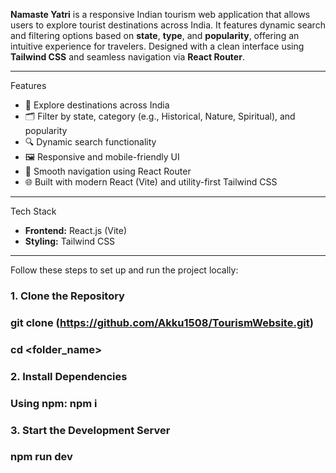 

**Namaste Yatri** is a responsive Indian tourism web application that allows users to explore tourist destinations across India. It features dynamic search and filtering options based on **state**, **type**, and **popularity**, offering an intuitive experience for travelers. Designed with a clean interface using **Tailwind CSS** and seamless navigation via **React Router**.

---

Features

- 📍 Explore destinations across India
- 🗂️ Filter by state, category (e.g., Historical, Nature, Spiritual), and popularity
- 🔍 Dynamic search functionality
- 🖼 Responsive and mobile-friendly UI
- 🔄 Smooth navigation using React Router
- 🌐 Built with modern React (Vite) and utility-first Tailwind CSS

---

Tech Stack

- **Frontend:** React.js (Vite)
- **Styling:** Tailwind CSS

---

Follow these steps to set up and run the project locally:

### 1. Clone the Repository
### git clone (https://github.com/Akku1508/TourismWebsite.git)
### cd <folder_name>

### 2. Install Dependencies
### Using npm: npm i

### 3. Start the Development Server
### npm run dev

